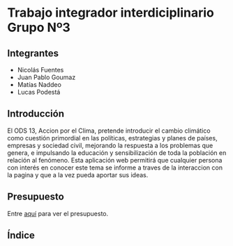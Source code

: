 # Trabajo integrador interdiciplinario Grupo Nº3

## Integrantes

- Nicolás Fuentes
- Juan Pablo Goumaz
- Matías Naddeo
- Lucas Podestá

## Introducción

El ODS 13, Accion por el Clima, pretende introducir el cambio climático como cuestión primordial en las políticas, estrategias y planes de países, empresas y sociedad civil, mejorando la respuesta a los problemas que genera, e impulsando la educación y sensibilización de toda la población en relación al fenómeno. Esta aplicación web permitirá que cualquier persona con interés en conocer este tema se informe a traves de la interaccion con la pagina y que a la vez pueda aportar sus ideas.

## Presupuesto

Entre [aquí](/presupuesto.md) para ver el presupuesto.

## Índice
